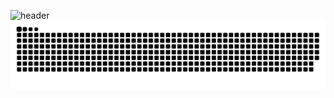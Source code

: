 ![header](https://capsule-render.vercel.app/api?type=wave&color=FFEAEA&height=300&section=header&text=capsule%20render&fontSize=90)
![snake gif](https://github.com/Dahye73/Dahye73/blob/output/github-contribution-grid-snake.svg)
